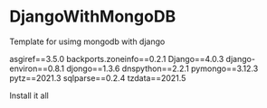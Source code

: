 # DjangoWithMongoDB

Template for usimg mongodb with django

asgiref==3.5.0
backports.zoneinfo==0.2.1
Django==4.0.3
django-environ==0.8.1
djongo==1.3.6
dnspython==2.2.1
pymongo==3.12.3
pytz==2021.3
sqlparse==0.2.4
tzdata==2021.5


Install it all 
